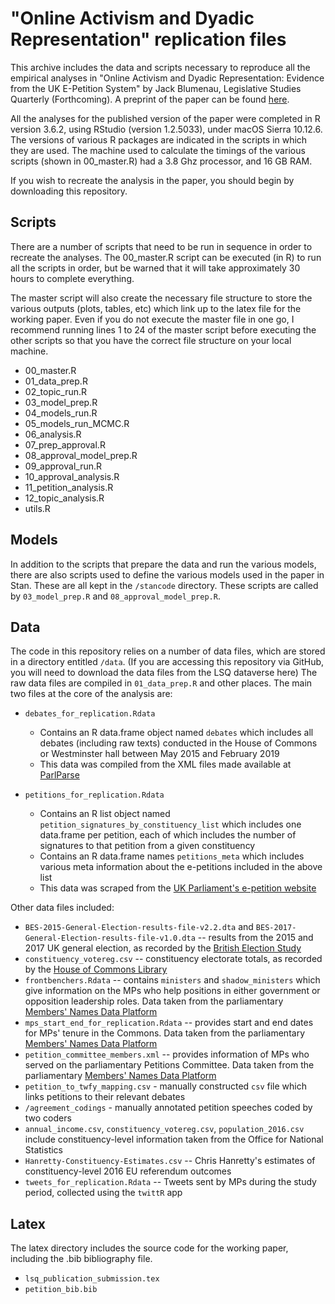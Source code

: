 # "Online Activism and Dyadic Representation" replication files

This archive includes the data and scripts necessary to reproduce all the empirical analyses in "Online Activism and Dyadic Representation: Evidence from the UK E-Petition System" by Jack Blumenau, Legislative Studies Quarterly (Forthcoming). A preprint of the paper can be found [here](https://www.jackblumenau.com/papers/petitions.pdf).

All the analyses for the published version of the paper were completed in R version 3.6.2, using RStudio (version 1.2.5033), under macOS Sierra 10.12.6. The versions of various R packages are indicated in the scripts in which they are used. The machine used to calculate the timings of the various scripts (shown in 00_master.R) had a 3.8 Ghz processor, and 16 GB RAM.

If you wish to recreate the analysis in the paper, you should begin by downloading this repository.

## Scripts

There are a number of scripts that need to be run in sequence in order to recreate the analyses. The 00_master.R script can be executed (in R) to run all the scripts in order, but be warned that it will take approximately 30 hours to complete everything.

The master script will also create the necessary file structure to store the various outputs (plots, tables, etc) which link up to the latex file for the working paper. Even if you do not execute the master file in one go, I recommend running lines 1 to 24 of the master script before executing the other scripts so that you have the correct file structure on your local machine.

* 00_master.R
* 01_data_prep.R
* 02_topic_run.R
* 03_model_prep.R
* 04_models_run.R
* 05_models_run_MCMC.R
* 06_analysis.R
* 07_prep_approval.R
* 08_approval_model_prep.R
* 09_approval_run.R
* 10_approval_analysis.R
* 11_petition_analysis.R
* 12_topic_analysis.R
* utils.R

## Models

In addition to the scripts that prepare the data and run the various models, there are also scripts used to define the various models used in the paper in Stan. These are all kept in the `/stancode` directory. These scripts are called by `03_model_prep.R` and `08_approval_model_prep.R`.

## Data

The code in this repository relies on a number of data files, which are stored in a directory entitled `/data`. (If you are accessing this repository via GitHub, you will need to download the data files from the LSQ dataverse here) The raw data files are compiled in `01_data_prep.R` and other places. The main two files at the core of the analysis are:

* `debates_for_replication.Rdata`

    - Contains an R data.frame object named `debates` which includes all debates (including raw texts) conducted in the House of Commons or Westminster hall between May 2015 and February 2019
    - This data was compiled from the XML files made available at [ParlParse](http://parser.theyworkforyou.com/hansard.html)

* `petitions_for_replication.Rdata`
  
    - Contains an R list object named `petition_signatures_by_constituency_list` which includes one data.frame per petition, each of which includes the number of signatures to that petition from a given constituency
    - Contains an R data.frame names `petitions_meta` which includes various meta information about the e-petitions included in the above list
    - This data was scraped from the [UK Parliament's e-petition website](https://petition.parliament.uk)

Other data files included:

* `BES-2015-General-Election-results-file-v2.2.dta` and `BES-2017-General-Election-results-file-v1.0.dta` -- results from the 2015 and 2017 UK general election, as recorded by the [British Election Study](https://www.britishelectionstudy.com/data-objects/linked-data/)
* `constituency_votereg.csv` -- constituency electorate totals, as recorded by the [House of Commons Library](https://commonslibrary.parliament.uk/parliament-and-elections/elections-elections/uk-elections/constituency-data-electorates/)
* `frontbenchers.Rdata` -- contains `ministers` and `shadow_ministers` which give information on the MPs who help positions in either government or opposition leadership roles. Data taken from the parliamentary [Members' Names Data Platform](http://data.parliament.uk/membersdataplatform/memberquery.aspx)
* `mps_start_end_for_replication.Rdata` -- provides start and end dates for MPs' tenure in the Commons. Data taken from the parliamentary [Members' Names Data Platform](http://data.parliament.uk/membersdataplatform/memberquery.aspx)
* `petition_committee_members.xml` -- provides information of MPs who served on the parliamentary Petitions Committee. Data taken from the parliamentary [Members' Names Data Platform](http://data.parliament.uk/membersdataplatform/memberquery.aspx)
* `petition_to_twfy_mapping.csv` - manually constructed `csv` file which links petitions to their relevant debates
* `/agreement_codings` - manually annotated petition speeches coded by two coders
* `annual_income.csv`, `constituency_votereg.csv`, `population_2016.csv` include constituency-level information taken from the Office for National Statistics
* `Hanretty-Constituency-Estimates.csv` -- Chris Hanretty's estimates of constituency-level 2016 EU referendum outcomes
* `tweets_for_replication.Rdata` -- Tweets sent by MPs during the study period, collected using the `twittR` app

## Latex

The latex directory includes the source code for the working paper, including the .bib bibliography file. 

* `lsq_publication_submission.tex`
* `petition_bib.bib`


  